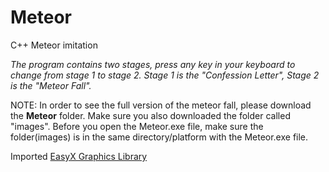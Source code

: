 # Meteor
C++ Meteor imitation

*The program contains two stages, press any key in your keyboard to change from stage 1 to stage 2. Stage 1 is the "Confession Letter", Stage 2 is the "Meteor Fall".*

NOTE: In order to see the full version of the meteor fall, please download the __Meteor__ folder. Make sure you also downloaded the folder called "images". Before you
open the Meteor.exe file, make sure the folder(images) is in the same directory/platform with the Meteor.exe file. 


Imported [EasyX Graphics Library](https://docs.easyx.cn/en-us/setup) 

